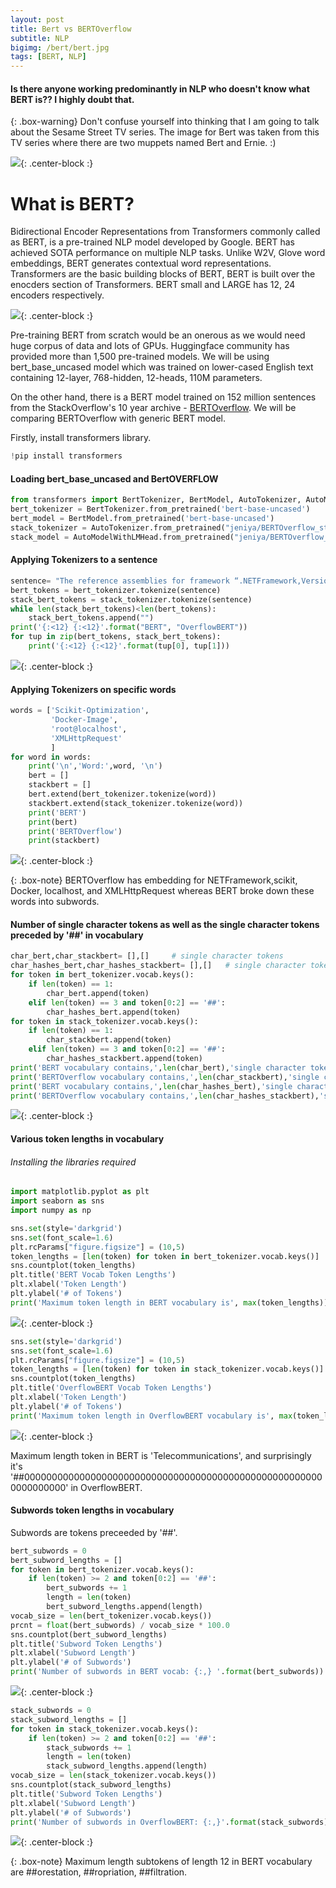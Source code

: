 ```yaml
---
layout: post
title: Bert vs BERTOverflow
subtitle: NLP
bigimg: /bert/bert.jpg
tags: [BERT, NLP]
---
```



#### Is there anyone working predominantly in NLP who doesn't know what BERT is?? I highly doubt that.

{: .box-warning}
Don't confuse yourself into thinking that I am going to talk about the Sesame Street TV series. The image for Bert was taken from this TV series where there are two muppets named Bert and Ernie. :)


<img src="/bert/sesame.jpg">{: .center-block :}

# What is BERT?

Bidirectional Encoder Representations from Transformers commonly called as BERT, is a pre-trained NLP model developed by Google. BERT has achieved SOTA performance on multiple NLP tasks. Unlike W2V, Glove word embeddings, BERT generates contextual word representations. Transformers are the basic building blocks of BERT, BERT is built over the enocders section of Transformers. BERT small and LARGE has 12, 24 encoders respectively.

<img src="/bert/bert_small.PNG">{: .center-block :}


Pre-training BERT from scratch would be an onerous as we would need huge corpus of data and lots of GPUs. Huggingface community has provided more than 1,500 pre-trained models. 
We will be using bert_base_uncased model which was trained on lower-cased English text containing 12-layer, 768-hidden, 12-heads, 110M parameters.

On the other hand, there is a BERT model trained on 152 million sentences from the StackOverflow's 10 year archive - [BERTOverflow](https://huggingface.co/jeniya/BERTOverflow_stackoverflow_github). We will be comparing BERTOverflow with generic BERT model.

Firstly, install transformers library.
```python
!pip install transformers
```

#### Loading bert_base_uncased and BertOVERFLOW

```python
from transformers import BertTokenizer, BertModel, AutoTokenizer, AutoModelWithLMHead
bert_tokenizer = BertTokenizer.from_pretrained('bert-base-uncased')
bert_model = BertModel.from_pretrained('bert-base-uncased')
stack_tokenizer = AutoTokenizer.from_pretrained("jeniya/BERTOverflow_stackoverflow_github")
stack_model = AutoModelWithLMHead.from_pretrained("jeniya/BERTOverflow_stackoverflow_github")
```
#### Applying Tokenizers to a sentence

```python
sentence= "The reference assemblies for framework “.NETFramework,Version=v4.6.2” were not found"
bert_tokens = bert_tokenizer.tokenize(sentence)
stack_bert_tokens = stack_tokenizer.tokenize(sentence)
while len(stack_bert_tokens)<len(bert_tokens):
    stack_bert_tokens.append("")
print('{:<12} {:<12}'.format("BERT", "OverflowBERT"))
for tup in zip(bert_tokens, stack_bert_tokens):
    print('{:<12} {:<12}'.format(tup[0], tup[1]))
```

<img src="/bert/tokenize_sentence.PNG">{: .center-block :}

#### Applying Tokenizers on specific words

```python
words = ['Scikit-Optimization', 
         'Docker-Image',
         'root@localhost',
         'XMLHttpRequest'
         ]
for word in words:
    print('\n','Word:',word, '\n')
    bert = []
    stackbert = []
    bert.extend(bert_tokenizer.tokenize(word))
    stackbert.extend(stack_tokenizer.tokenize(word))
    print('BERT')
    print(bert)
    print('BERTOverflow')
    print(stackbert)
```

<img src="/bert/token_word.PNG">{: .center-block :}

{: .box-note}
BERTOverflow has embedding for NETFramework,scikit, Docker, localhost, and XMLHttpRequest whereas BERT broke down these words into subwords.


#### Number of single character tokens as well as the single character tokens preceded by '##' in vocabulary

```python
char_bert,char_stackbert= [],[]     # single character tokens
char_hashes_bert,char_hashes_stackbert= [],[]   # single character tokens preceeded by '##'
for token in bert_tokenizer.vocab.keys(): 
    if len(token) == 1:
        char_bert.append(token)    
    elif len(token) == 3 and token[0:2] == '##':
        char_hashes_bert.append(token)
for token in stack_tokenizer.vocab.keys():
    if len(token) == 1:
        char_stackbert.append(token)
    elif len(token) == 3 and token[0:2] == '##':
        char_hashes_stackbert.append(token)
print('BERT vocabulary contains,',len(char_bert),'single character tokens','\n')
print('BERTOverflow vocabulary contains,',len(char_stackbert),'single character tokens','\n')
print('BERT vocabulary contains,',len(char_hashes_bert),'single character tokens preceeded by ##','\n')
print('BERTOverflow vocabulary contains,',len(char_hashes_stackbert),'single character tokens preceeded by ##','\n')
```

<img src="/bert/tokens.PNG">{: .center-block :}


#### Various token lengths in vocabulary

###### Installing the libraries required

```python
import matplotlib.pyplot as plt
import seaborn as sns
import numpy as np
```

```python
sns.set(style='darkgrid')
sns.set(font_scale=1.6)
plt.rcParams["figure.figsize"] = (10,5)
token_lengths = [len(token) for token in bert_tokenizer.vocab.keys()]
sns.countplot(token_lengths)
plt.title('BERT Vocab Token Lengths')
plt.xlabel('Token Length')
plt.ylabel('# of Tokens')
print('Maximum token length in BERT vocabulary is', max(token_lengths))
```

<img src="/bert/bert_max.PNG">{: .center-block :}


```python
sns.set(style='darkgrid')
sns.set(font_scale=1.6)
plt.rcParams["figure.figsize"] = (10,5)
token_lengths = [len(token) for token in stack_tokenizer.vocab.keys()]
sns.countplot(token_lengths)
plt.title('OverflowBERT Vocab Token Lengths')
plt.xlabel('Token Length')
plt.ylabel('# of Tokens')
print('Maximum token length in OverflowBERT vocabulary is', max(token_lengths))
```

<img src="/bert/stack_max.PNG">{: .center-block :}

Maximum length token in BERT is 'Telecommunications', and surprisingly it's '##0000000000000000000000000000000000000000000000000000000000000000' in OverflowBERT.

#### Subwords token lengths in vocabulary
Subwords are tokens preceeded by '##'.

```python
bert_subwords = 0
bert_subword_lengths = []
for token in bert_tokenizer.vocab.keys():
    if len(token) >= 2 and token[0:2] == '##':
        bert_subwords += 1
        length = len(token)   
        bert_subword_lengths.append(length)
vocab_size = len(bert_tokenizer.vocab.keys())
prcnt = float(bert_subwords) / vocab_size * 100.0
sns.countplot(bert_subword_lengths)
plt.title('Subword Token Lengths')
plt.xlabel('Subword Length')
plt.ylabel('# of Subwords')
print('Number of subwords in BERT vocab: {:,} '.format(bert_subwords))
```

<img src="/bert/bert_sub.PNG">{: .center-block :}

```python
stack_subwords = 0
stack_subword_lengths = []
for token in stack_tokenizer.vocab.keys():
    if len(token) >= 2 and token[0:2] == '##':
        stack_subwords += 1
        length = len(token)      
        stack_subword_lengths.append(length)
vocab_size = len(stack_tokenizer.vocab.keys())
sns.countplot(stack_subword_lengths)
plt.title('Subword Token Lengths')
plt.xlabel('Subword Length')
plt.ylabel('# of Subwords')
print('Number of subwords in OverflowBERT: {:,}'.format(stack_subwords))
```
<img src="/bert/stack_sub.PNG">{: .center-block :}

{: .box-note}
Maximum length subtokens of length 12 in BERT vocabulary are ##orestation, ##ropriation, ##filtration.
















